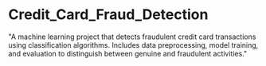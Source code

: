 # Credit_Card_Fraud_Detection
"A machine learning project that detects fraudulent credit card transactions using classification algorithms. Includes data preprocessing, model training, and evaluation to distinguish between genuine and fraudulent activities."
